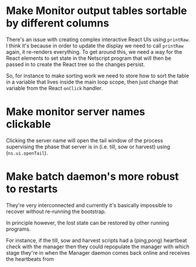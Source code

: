 # Make Monitor output tables sortable by different columns

There's an issue with creating complex interactive React UIs using
`printRaw`. I think it's because in order to update the display we
need to call `printRaw` again, it re-renders everything. To get around
this, we need a way for the React elements to set state in the
Netscript program that will then be passed in to create the React tree
so the changes persist.

So, for instance to make sorting work we need to store how to sort the
table in a variable that lives inside the main loop scope, then just
change that variable from the React `onClick` handler.

# Make monitor server names clickable

Clicking the server name will open the tail window of the process
supervising the phase that server is in (i.e. till, sow or harvest)
using (`ns.ui.openTail`).

# Make batch daemon's more robust to restarts

They're very interconnected and currently it's basically impossible to
recover without re-running the bootstrap.

In principle however, the lost state can be restored by other running
programs.

For instance, if the till, sow and harvest scripts had a (ping,pong)
heartbeat check with the manager then they could repopulate the
manager with which stage they're in when the Manager daemon comes back
online and receives the heartbeats from
